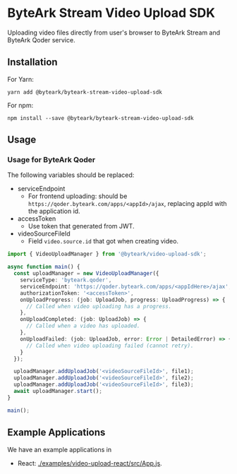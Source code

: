 # ByteArk Stream Video Upload SDK

Uploading video files directly from user's browser to ByteArk Stream
and ByteArk Qoder service.

## Installation

For Yarn:

```yarn add @byteark/byteark-stream-video-upload-sdk```

For npm:

```npm install --save @byteark/byteark-stream-video-upload-sdk```

## Usage

### Usage for ByteArk Qoder

The following variables should be replaced:

* serviceEndpoint
  * For frontend uploading: should be `https://qoder.byteark.com/apps/<appId>/ajax`,
    replacing appId with the application id.
* accessToken
  * Use token that generated from JWT.
* videoSourceFileId
  * Field `video.source.id` that got when creating video.

```ts
import { VideoUploadManager } from '@byteark/video-upload-sdk';

async function main() {
  const uploadManager = new VideoUploadManager({
    serviceType: 'byteark.qoder',
    serviceEndpoint: 'https://qoder.byteark.com/apps/<appIdHere>/ajax',
    authorizationToken: '<accessToken>',
    onUploadProgress: (job: UploadJob, progress: UploadProgress) => {
      // Called when video uploading has a progress.
    },
    onUploadCompleted: (job: UploadJob) => {
      // Called when a video has uploaded.
    },
    onUploadFailed: (job: UploadJob, error: Error | DetailedError) => {
      // Called when video uploading failed (cannot retry).
    }
  });

  uploadManager.addUploadJob('<videoSourceFileId>', file1);
  uploadManager.addUploadJob('<videoSourceFileId>', file2);
  uploadManager.addUploadJob('<videoSourceFileId>', file3);
  await uploadManager.start();
}

main();
```

## Example Applications

We have an example applications in

* React: [./examples/video-upload-react/src/App.js](/examples/video-upload-react).

